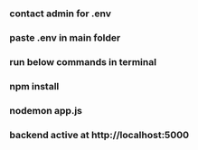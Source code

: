 ### contact admin for .env
### paste .env in main folder
### run below commands in terminal
### npm install
### nodemon app.js
### backend active at http://localhost:5000 